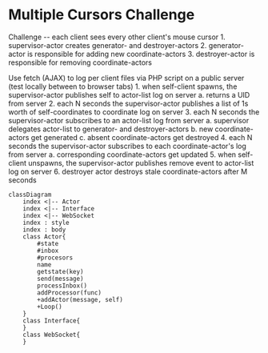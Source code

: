 # Multiple Cursors Challenge

Challenge -- each client sees every other client's mouse cursor
    1. supervisor-actor creates generator- and destroyer-actors
    2. generator-actor is responsible for adding new coordinate-actors
    3. destroyer-actor is responsible for removing coordinate-actors
    
  Use fetch (AJAX) to log per client files via PHP script on a public server (test locally between to browser tabs)
    1. when self-client spawns, the supervisor-actor publishes self to actor-list log on server
      a. returns a UID from server
    2. each N seconds the supervisor-actor publishes a list of 1s worth of self-coordinates to coordinate log on server
    3. each N seconds the supervisor-actor subscribes to an actor-list log from server
      a. supervisor delegates actor-list to generator- and destroyer-actors
      b. new coordinate-actors get generated
      c. absent coordinate-actors get destroyed
    4. each N seconds the supervisor-actor subscribes to each coordinate-actor's log from server
      a. corresponding coordinate-actors get updated
    5. when self-client unspawns, the supervisor-actor publishes remove event to actor-list log on server
    6. destroyer actor destroys stale coordinate-actors after M seconds

```mermaid
classDiagram
    index <|-- Actor
    index <|-- Interface
    index <|-- WebSocket
    index : style
    index : body
    class Actor{
        #state
        #inbox
        #procesors
        name
        getstate(key)
        send(message) 
        processInbox() 
        addProcessor(func)
        +addActor(message, self)
        +Loop()
    }
    class Interface{
    }
    class WebSocket{
    }
```